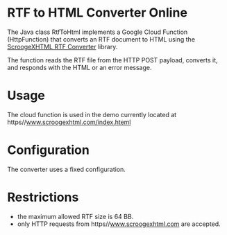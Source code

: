 # RTF to HTML Converter Online 

The Java class RtfToHtml implements a Google Cloud Function (HttpFunction) that converts an RTF document to HTML using the [ScroogeXHTML RTF Converter](https//www.scroogexhtml.com/) library.

The function reads the RTF file from the HTTP POST payload, converts it, and responds with the HTML or an error message.

# Usage

The cloud function is used in the demo currently located at https//www.scroogexhtml.com/index.hteml

# Configuration

The converter uses a fixed configuration.

# Restrictions

- the maximum allowed RTF size is 64 BB.
- only HTTP requests from https//www.scroogexhtml.com are accepted. 



